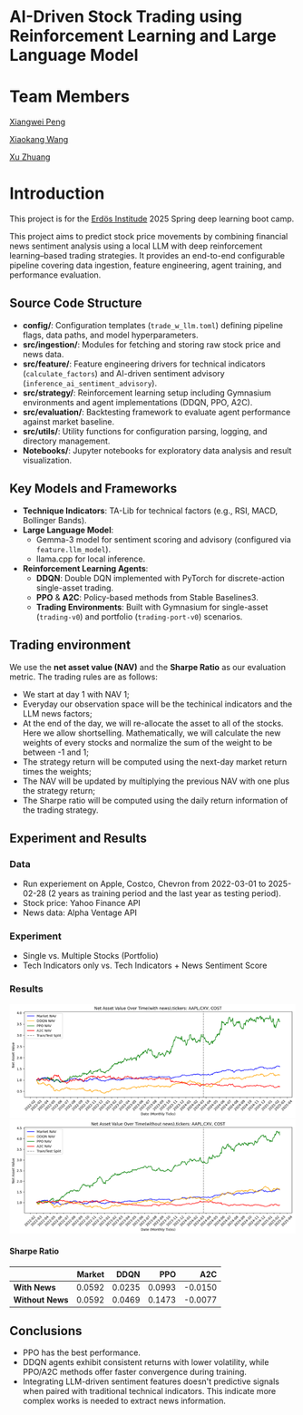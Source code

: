 # AI-Driven Stock Trading using Reinforcement Learning and Large Language Model

# Team Members
[Xiangwei Peng](https://github.com/xpeng-26)

[Xiaokang Wang](https://github.com/Mathheadkang)

[Xu Zhuang](https://github.com/zxmath)

# Introduction
This project is for the [Erdös Institude](https://www.erdosinstitute.org) 2025 Spring deep learning boot camp.

This project aims to predict stock price movements by combining financial news sentiment analysis using a local LLM with deep reinforcement learning–based trading strategies. It provides an end-to-end configurable pipeline covering data ingestion, feature engineering, agent training, and performance evaluation.

## Source Code Structure
- **config/**: Configuration templates (`trade_w_llm.toml`) defining pipeline flags, data paths, and model hyperparameters.
- **src/ingestion/**: Modules for fetching and storing raw stock price and news data.
- **src/feature/**: Feature engineering drivers for technical indicators (`calculate_factors`) and AI-driven sentiment advisory (`inference_ai_sentiment_advisory`).
- **src/strategy/**: Reinforcement learning setup including Gymnasium environments and agent implementations (DDQN, PPO, A2C).
- **src/evaluation/**: Backtesting framework to evaluate agent performance against market baseline.
- **src/utils/**: Utility functions for configuration parsing, logging, and directory management.
- **Notebooks/**: Jupyter notebooks for exploratory data analysis and result visualization.


## Key Models and Frameworks

- **Technique Indicators**: TA-Lib for technical factors (e.g., RSI, MACD, Bollinger Bands).
- **Large Language Model**: 
  - Gemma-3 model for sentiment scoring and advisory (configured via `feature.llm_model`).
  - llama.cpp for local inference.
- **Reinforcement Learning Agents**:
  - **DDQN**: Double DQN implemented with PyTorch for discrete-action single-asset trading.
  - **PPO** & **A2C**: Policy-based methods from Stable Baselines3.
  - **Trading Environments**: Built with Gymnasium for single-asset (`trading-v0`) and portfolio (`trading-port-v0`) scenarios.
 
## Trading environment
We use the **net asset value (NAV)** and the **Sharpe Ratio** as our evaluation metric. The trading rules are as follows:
- We start at day 1 with NAV 1;
- Everyday our observation space will be the techinical indicators and the LLM news factors;
- At the end of the day, we will re-allocate the asset to all of the stocks. Here we allow shortselling. Mathematically, we will calculate the new weights of every stocks and normalize the sum of the weight to be between -1 and 1;
- The strategy return will be computed using the next-day market return times the weights;
- The NAV will be updated by multiplying the previous NAV with one plus the strategy return;
- The Sharpe ratio will be computed using the daily return information of the trading strategy. 

## Experiment and Results

### Data

- Run experiement on Apple, Costco, Chevron from 2022-03-01 to 2025-02-28 (2 years as training period and the last year
  as testing period). 
- Stock price: Yahoo Finance API
- News data: Alpha Ventage API

### Experiment

- Single vs. Multiple Stocks (Portfolio)
- Tech Indicators only vs. Tech Indicators + News Sentiment Score

### Results

![Result_1](picture/result_1.png)
![Result_2](picture/result_2.png)

#### Sharpe Ratio

|                  | Market  |   DDQN  |   PPO   |    A2C   |
|------------------|--------:|--------:|--------:|---------:|
| **With News**    |  0.0592 |  0.0235 |  0.0993 |  -0.0150 |
| **Without News** |  0.0592 |  0.0469 |  0.1473 |  -0.0077 |

## Conclusions

- PPO has the best performance.
- DDQN agents exhibit consistent returns with lower volatility, while PPO/A2C methods offer faster convergence during training.
- Integrating LLM-driven sentiment features doesn't predictive signals when paired with traditional technical
  indicators. This indicate more complex works is needed to extract news information.
